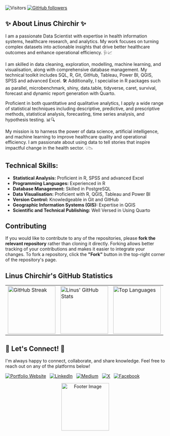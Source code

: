 ![Visitors](https://visitor-badge.laobi.icu/badge?page_id=linuschirchir.linuschirchir) 
[![GitHub followers](https://img.shields.io/github/followers/linuschirchir?label=Follow&style=social)](https://github.com/linuschirchir)

## ✨ About Linus Chirchir ✨

I am a passionate Data Scientist with expertise in health information systems, healthcare research, and analytics. My work focuses on turning complex datasets into actionable insights that drive better healthcare outcomes and enhance operational efficiency. 🩺📈

I am skilled in data cleaning, exploration, modelling, machine learning, and visualisation, along with comprehensive database management. My technical toolkit includes SQL, R, Git, GitHub, Tableau, Power BI, QGIS, SPSS and advanced Excel. 🛠️ Additionally, I specialise in R packages such as parallel, microbenchmark, shiny, data.table, tidyverse, caret, survival, forecast and dynamic report generation with Quarto.

Proficient in both quantitative and qualitative analytics, I apply a wide range of statistical techniques including descriptive, predictive, and prescriptive methods, statistical analysis, forecasting, time series analysis, and hypothesis testing. 📊🔍

My mission is to harness the power of data science, artificial intelligence, and machine learning to improve healthcare quality and operational efficiency. I am passionate about using data to tell stories that inspire impactful change in the health sector. 💡📉

## **Technical Skills:**

- **Statistical Analysis:** Proficient in R, SPSS and advanced Excel
- **Programming Languages:** Experienced in R
- **Database Management:** Skilled in PostgreSQL
- **Data Visualisation:** Proficient with R, QGIS, Tableau and Power BI
- **Version Control:** Knowledgeable in Git and GitHub
- **Geographic Information Systems (GIS):** Expertise in QGIS
- **Scientific and Technical Publishing:** Well Versed in Using Quarto

## Contributing

If you would like to contribute to any of the repositories, please **fork the relevant repository** rather than cloning it directly. Forking allows better tracking of your contributions and makes it easier to integrate your changes. To fork a repository, click the **"Fork"** button in the top-right corner of the repository's page.

## Linus Chirchir's GitHub Statistics
<table>
  <tr>
    <td><img src="https://streak-stats.demolab.com?user=linuschirchir&theme=radical" alt="GitHub Streak" height="150px"></td>
    <td><img src="https://github-readme-stats.vercel.app/api?username=linuschirchir&show_icons=true&theme=radical" alt="Linus' GitHub Stats" height="150px"></td>
    <td><img src="https://github-readme-stats.vercel.app/api/top-langs/?username=linuschirchir&layout=compact&theme=radical" alt="Top Languages" height="150px"></td>    
  </tr>
</table>

## 🌟 Let's Connect! 🌟

 I'm always happy to connect, collaborate, and share knowledge. Feel free to reach out on any of the platforms below!

[![Portfolio Website](https://img.shields.io/badge/Portfolio-View%20Here-green?style=social)](https://linuschirchir.com/)
&nbsp;
[![LinkedIn](https://img.shields.io/badge/LinkedIn-blue?logo=linkedin&style=social)](https://www.linkedin.com/in/linuschirchir)
&nbsp;
[![Medium](https://img.shields.io/badge/Medium-blue?logo=medium&style=social)](https://linuschirchir.medium.com/)
&nbsp;
[![X](https://img.shields.io/badge/X-blue?logo=x&style=social)](https://x.com/LinusChirchir)
&nbsp;
[![Facebook](https://img.shields.io/badge/Facebook-blue?logo=facebook&style=social)](https://www.facebook.com/ChirchirLinus1)

<p align="center">
  <img src="https://linuschirchir.github.io/images/footer.webp" alt="Footer Image" height="150px">
</p>
